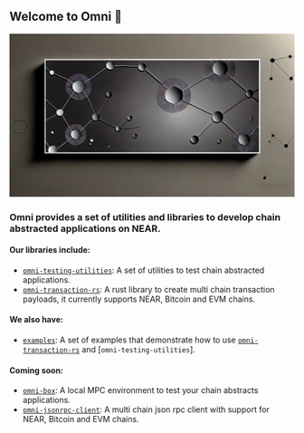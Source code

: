 ## Welcome to Omni 👋

![image](https://github.com/Omni-rs/.github/blob/main/assets/omni-bg.png)

### Omni provides a set of utilities and libraries to develop chain abstracted applications on NEAR.

#### Our libraries include:

* [`omni-testing-utilities`](https://github.com/Omni-rs/omni-testing-utilities): A set of utilities to test chain abstracted applications.
* [`omni-transaction-rs`](https://github.com/near/omni-transaction-rs): A rust library to create multi chain transaction payloads, it currently supports NEAR, Bitcoin and EVM chains.

#### We also have:

* [`examples`](https://github.com/Omni-rs/examples): A set of examples that demonstrate how to use [`omni-transaction-rs`](https://github.com/near/omni-transaction-rs) and [`omni-testing-utilities`].

#### Coming soon:

* [`omni-box`](#): A local MPC environment to test your chain abstracts applications.
* [`omni-jsonrpc-client`](#): A multi chain json rpc client with support for NEAR, Bitcoin and EVM chains.

<!--

**Here are some ideas to get you started:**

🙋‍♀️ A short introduction - what is your organization all about?
🌈 Contribution guidelines - how can the community get involved?
👩‍💻 Useful resources - where can the community find your docs? Is there anything else the community should know?
🍿 Fun facts - what does your team eat for breakfast?
🧙 Remember, you can do mighty things with the power of [Markdown](https://docs.github.com/github/writing-on-github/getting-started-with-writing-and-formatting-on-github/basic-writing-and-formatting-syntax)
-->
